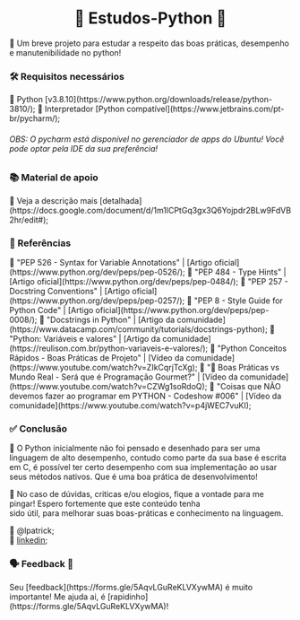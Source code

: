 <center><h1>🐍 Estudos-Python 🐍</h1></center>
💬 Um breve projeto para estudar a respeito das boas práticas, desempenho e manutenibilidade no python!   

<h3>🛠 Requisitos necessários</h3>
📌 Python [v3.8.10](https://www.python.org/downloads/release/python-3810/);  
📌 Interpretador [Python compatível](https://www.jetbrains.com/pt-br/pycharm/);
<h6>OBS: O pycharm está disponível no gerenciador de apps do Ubuntu! Você pode optar pela IDE da sua preferência!</h6>

<h3>📚 Material de apoio</h3>
📌 Veja a descrição mais [detalhada](https://docs.google.com/document/d/1m1lCPtGq3gx3Q6Yojpdr2BLw9FdVB2hr/edit#);  

<h3>🥷 Referências</h3>
📌 "PEP 526 - Syntax for Variable Annotations" | [Artigo oficial](https://www.python.org/dev/peps/pep-0526/);  
📌 "PEP 484 - Type Hints" | [Artigo oficial](https://www.python.org/dev/peps/pep-0484/);  
📌 "PEP 257 - Docstring Conventions" | [Artigo oficial](https://www.python.org/dev/peps/pep-0257/);  
📌 "PEP 8 - Style Guide for Python Code" | [Artigo oficial](https://www.python.org/dev/peps/pep-0008/);  
📌 "Docstrings in Python" | [Artigo da comunidade](https://www.datacamp.com/community/tutorials/docstrings-python);  
📌 "Python: Variáveis e valores" | [Artigo da comunidade](https://reulison.com.br/python-variaveis-e-valores/);  
📌 "Python Conceitos Rápidos - Boas Práticas de Projeto" | [Vídeo da comunidade](https://www.youtube.com/watch?v=ZIkCqrjTcXg);  
📌 "🚨 Boas Práticas vs Mundo Real - Será que é Programação Gourmet?" | [Vídeo da comunidade](https://www.youtube.com/watch?v=CZWg1soRdoQ);  
📌 "Coisas que NÃO devemos fazer ao programar em PYTHON - Codeshow #006" | [Vídeo da comunidade](https://www.youtube.com/watch?v=p4jWEC7vuKI);  

<h3>✅ Conclusão</h3>
💬 O Python inicialmente não foi pensado e desenhado para ser uma linguagem de alto desempenho, contudo como parte da  
sua base é escrita em C, é possível ter certo desempenho com sua implementação ao usar seus métodos nativos. Que é uma  
boa prática de desenvolvimento!

💬 No caso de dúvidas, criticas e/ou elogios, fique a vontade para me pingar! Espero fortemente que este conteúdo tenha  
sido útil, para melhorar suas boas-práticas e conhecimento na linguagem.

👥 @lpatrick;  
👥 [linkedin](https://www.linkedin.com/in/lucaspbs/);

<h3>🗣 Feedback 👤</h3>
Seu [feedback](https://forms.gle/5AqvLGuReKLVXywMA) é muito importante! Me ajuda ai, é [rapidinho](https://forms.gle/5AqvLGuReKLVXywMA)!